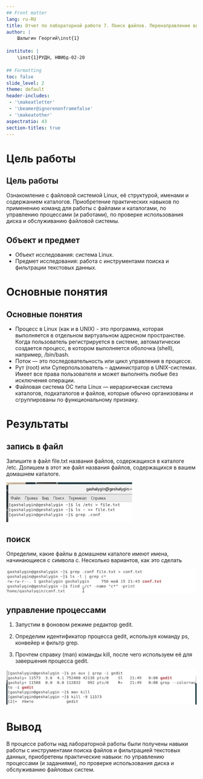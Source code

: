 ```yaml
---
## Front matter
lang: ru-RU
title: Отчет по лабораторной работе 7. Поиск файлов. Перенаправление ввода-вывода. Просмотр запущенных процессов
author: |
	Шалыгин Георгий\inst{1}
	
institute: |
	\inst{1}РУДН, НФИбд-02-20

## Formatting
toc: false
slide_level: 2
theme: default
header-includes: 
 - '\makeatletter'
 - '\beamer@ignorenonframefalse'
 - '\makeatother'
aspectratio: 43
section-titles: true
---
```




# Цель работы

## Цель работы

Ознакомление с файловой системой Linux, её структурой, именами и содержанием каталогов. Приобретение практических навыков по применению команд для работы с файлами и каталогами, по управлению процессами (и работами), по проверке использования диска и обслуживанию файловой системы.

## Объект и предмет

- Объект исследования: система Linux.
- Предмет исследования: работа с инструментами поиска и
  фильтрации текстовых данных.


# Основные понятия

## Основные понятия

- Процесс в Linux (как и в UNIX) - это программа, которая
  выполняется в отдельном виртуальном адресном
  пространстве. Когда пользователь регистрируется в системе,
  автоматически создается процесс, в котором выполняется
  оболочка (shell), например, /bin/bash.
- Поток — это последовательность или цикл управления в
  процессе.
- Рут (root) или Суперпользователь – администратор в UNIX-системах. Имеет все права пользователя и может выполнять любые без исключения операции.
- Файловая система ОС типа Linux — иерархическая система каталогов, подкаталогов и файлов, которые обычно организованы и сгруппированы по функциональному признаку.

# Результаты

## запись в файл

Запишите в файл file.txt названия файлов, содержащихся в
каталоге /etc. Допишем в этот же файл названия файлов,
содержащихся в вашем домашнем каталоге.

![](screens\1.jpg)

## поиск

Определим, какие файлы в домашнем каталоге имеют имена,
начинающиеся с символа c. Несколько вариантов, как это сделать

![](screens\4.jpg)

## управление процессами

1. Запустим в фоновом режиме редактор gedit.

2. Определим идентификатор процесса gedit, используя команду ps, конвейер и фильтр grep. 

3. Прочтем справку (man) команды kill, после чего используем её для завершения процесса gedit.

![](screens\6.jpg)



# Вывод

В процессе работы над лабораторной работы были получены навыки работы с инструментами поиска файлов и фильтрацией текстовых данных, приобретены практические навыки: по управлению процессами (и заданиями), по проверке использования диска и обслуживанию файловых систем.
